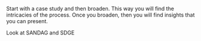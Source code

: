 Start with a case study and then broaden. This way you will find the intricacies of the process. Once you broaden, then you will find insights that you can present.

Look at SANDAG and SDGE